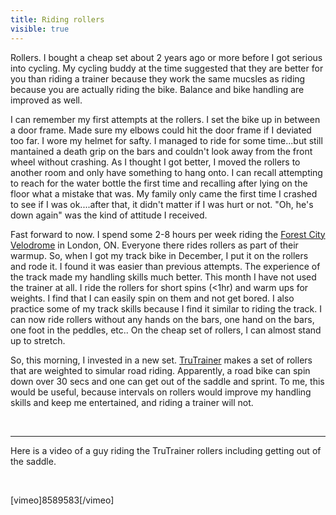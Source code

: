 ---title: Riding rollersvisible: true---Rollers. I bought a cheap set about 2 years ago or more before I got serious into cycling. My cycling buddy at the time suggested that they are better for you than riding a trainer because they work the same mucsles as riding because you are actually riding the bike. Balance and bike handling are improved as well.

I can remember my first attempts at the rollers. I set the bike up in between a door frame. Made sure my elbows could hit the door frame if I deviated too far. I wore my helmet for safty. I managed to ride for some time...but still mantained a death grip on the bars and couldn't look away from the front wheel without crashing. As I thought I got better, I moved the rollers to another room and only have something to hang onto. I can recall attempting to reach for the water bottle the first time and recalling after lying on the floor what a mistake that was. My family only came the first time I crashed to see if I was ok....after that, it didn't matter if I was hurt or not. "Oh, he's down again" was the kind of attitude I received.

Fast forward to now. I spend some 2-8 hours per week riding the <a target="_blank" title="Forest City Velodrome" href="http://www.forestcityvelodrome.ca">Forest City Velodrome</a> in London, ON. Everyone there rides rollers as part of their warmup. So, when I got my track bike in December, I put it on the rollers and rode it. I found it was easier than previous attempts. The experience of the track made my handling skills much better. This month I have not used the trainer at all. I ride the rollers for short spins (<1hr) and warm ups for weights. I find that I can easily spin on them and not get bored. I also practice some of my track skills because I find it similar to riding the track. I can now ride rollers without any hands on the bars, one hand on the bars, one foot in the peddles, etc.. On the cheap set of rollers, I can almost stand up to stretch.

So, this morning, I invested in a new set. <a target="_blank" title="TruTrainer Rollers" href="http://www.trutrainer.com">TruTrainer</a> makes a set of rollers that are weighted to simular road riding. Apparently, a road bike can spin down over 30 secs and one can get out of the saddle and sprint. To me, this would be useful, because intervals on rollers would improve my handling skills and keep me entertained, and riding a trainer will not.

 

<hr id="system-readmore" />
Here is a video of a guy riding the TruTrainer rollers including getting out of the saddle. 

 

[vimeo]8589583[/vimeo]